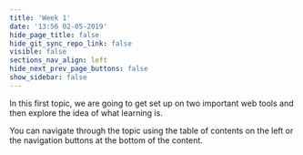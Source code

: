 ```yaml
---
title: 'Week 1'
date: '13:56 02-05-2019'
hide_page_title: false
hide_git_sync_repo_link: false
visible: false
sections_nav_align: left
hide_next_prev_page_buttons: false
show_sidebar: false
---
```


In this first topic, we are going to get set up on two important web tools and then explore the idea of what learning is.

You can navigate through the topic using the table of contents on the left or the navigation buttons at the bottom of the content.
